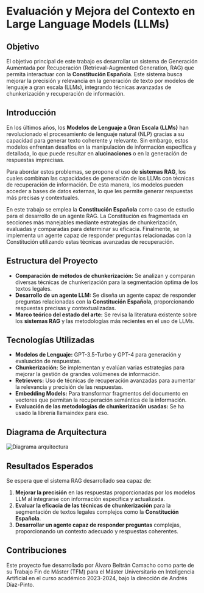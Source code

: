 # Evaluación y Mejora del Contexto en Large Language Models (LLMs)

## Objetivo

El objetivo principal de este trabajo es desarrollar un sistema de Generación Aumentada por Recuperación (Retrieval-Augmented Generation, RAG) que permita interactuar con la **Constitución Española**. Este sistema busca mejorar la precisión y relevancia en la generación de texto por modelos de lenguaje a gran escala (LLMs), integrando técnicas avanzadas de chunkerización y recuperación de información.

## Introducción

En los últimos años, los **Modelos de Lenguaje a Gran Escala (LLMs)** han revolucionado el procesamiento de lenguaje natural (NLP) gracias a su capacidad para generar texto coherente y relevante. Sin embargo, estos modelos enfrentan desafíos en la manipulación de información específica y detallada, lo que puede resultar en **alucinaciones** o en la generación de respuestas imprecisas.

Para abordar estos problemas, se propone el uso de **sistemas RAG**, los cuales combinan las capacidades de generación de los LLMs con técnicas de recuperación de información. De esta manera, los modelos pueden acceder a bases de datos externas, lo que les permite generar respuestas más precisas y contextuales.

En este trabajo se emplea la **Constitución Española** como caso de estudio para el desarrollo de un agente RAG. La Constitución es fragmentada en secciones más manejables mediante estrategias de chunkerización, evaluadas y comparadas para determinar su eficacia. Finalmente, se implementa un agente capaz de responder preguntas relacionadas con la Constitución utilizando estas técnicas avanzadas de recuperación.

## Estructura del Proyecto

- **Comparación de métodos de chunkerización:** Se analizan y comparan diversas técnicas de chunkerización para la segmentación óptima de los textos legales.
- **Desarrollo de un agente LLM:** Se diseña un agente capaz de responder preguntas relacionadas con la **Constitución Española**, proporcionando respuestas precisas y contextualizadas.
- **Marco teórico del estado del arte:** Se revisa la literatura existente sobre los **sistemas RAG** y las metodologías más recientes en el uso de LLMs.

## Tecnologías Utilizadas

- **Modelos de Lenguaje:** GPT-3.5-Turbo y GPT-4 para generación y evaluación de respuestas.
- **Chunkerización:** Se implementan y evalúan varias estrategias para mejorar la gestión de grandes volúmenes de información.
- **Retrievers:** Uso de técnicas de recuperación avanzadas para aumentar la relevancia y precisión de las respuestas.
- **Embedding Models:** Para transformar fragmentos del documento en vectores que permitan la recuperación semántica de la información.
- **Evaluación de las metodologías de chunkerización usadas:** Se ha usado la librería llamaindex para eso.

## Diagrama de Arquitectura

![Diagrama arquitectura]("memoria\figuras\capitulo6\arquitectura.png")


## Resultados Esperados

Se espera que el sistema RAG desarrollado sea capaz de:

1. **Mejorar la precisión** en las respuestas proporcionadas por los modelos LLM al integrarse con información específica y actualizada.
2. **Evaluar la eficacia de las técnicas de chunkerización** para la segmentación de textos legales complejos como la **Constitución Española**.
3. **Desarrollar un agente capaz de responder preguntas** complejas, proporcionando un contexto adecuado y respuestas coherentes.

## Contribuciones
Este proyecto fue desarrollado por Álvaro Beltrán Camacho como parte de su Trabajo Fin de Máster (TFM) para el Máster Universitario en Inteligencia Artificial en el curso académico 2023-2024, bajo la dirección de Andrés Díaz-Pinto.
